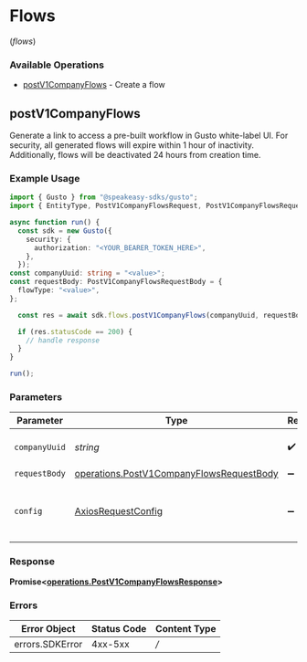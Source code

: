 # Flows
(*flows*)

### Available Operations

* [postV1CompanyFlows](#postv1companyflows) - Create a flow

## postV1CompanyFlows

Generate a link to access a pre-built workflow in Gusto white-label UI. For security, all generated flows will expire within 1 hour of inactivity. Additionally, flows will be deactivated 24 hours from creation time. 

### Example Usage

```typescript
import { Gusto } from "@speakeasy-sdks/gusto";
import { EntityType, PostV1CompanyFlowsRequest, PostV1CompanyFlowsRequestBody } from "@speakeasy-sdks/gusto/dist/sdk/models/operations";

async function run() {
  const sdk = new Gusto({
    security: {
      authorization: "<YOUR_BEARER_TOKEN_HERE>",
    },
  });
const companyUuid: string = "<value>";
const requestBody: PostV1CompanyFlowsRequestBody = {
  flowType: "<value>",
};

  const res = await sdk.flows.postV1CompanyFlows(companyUuid, requestBody);

  if (res.statusCode == 200) {
    // handle response
  }
}

run();
```

### Parameters

| Parameter                                                                                                | Type                                                                                                     | Required                                                                                                 | Description                                                                                              |
| -------------------------------------------------------------------------------------------------------- | -------------------------------------------------------------------------------------------------------- | -------------------------------------------------------------------------------------------------------- | -------------------------------------------------------------------------------------------------------- |
| `companyUuid`                                                                                            | *string*                                                                                                 | :heavy_check_mark:                                                                                       | The UUID of the company                                                                                  |
| `requestBody`                                                                                            | [operations.PostV1CompanyFlowsRequestBody](../../sdk/models/operations/postv1companyflowsrequestbody.md) | :heavy_minus_sign:                                                                                       | N/A                                                                                                      |
| `config`                                                                                                 | [AxiosRequestConfig](https://axios-http.com/docs/req_config)                                             | :heavy_minus_sign:                                                                                       | Available config options for making requests.                                                            |


### Response

**Promise<[operations.PostV1CompanyFlowsResponse](../../sdk/models/operations/postv1companyflowsresponse.md)>**
### Errors

| Error Object    | Status Code     | Content Type    |
| --------------- | --------------- | --------------- |
| errors.SDKError | 4xx-5xx         | */*             |
